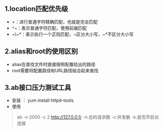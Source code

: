 ## 1.location匹配优先级
+ =：进行普通字符精确匹配，也就是完全匹配
+ ^~：表示普通字符匹配，使用前缀匹配
+ \~\\\~\*：表示执行一个正则匹配，~区分大小写，\~*不区分大小写

## 2.alias和root的使用区别
+ alias在查找文件时直接按照配置给出的路径
+ root需要将配置路径和URL路径结合起来查找

## 3.ab接口压力测试工具
+ 安装 ： yum install httpd-tools
+ 使用
> ab -n 2000 -c 2 http://127.0.0.1/
    -n:总的请求数
    -c:并发数
    -k:是否开启长连接



